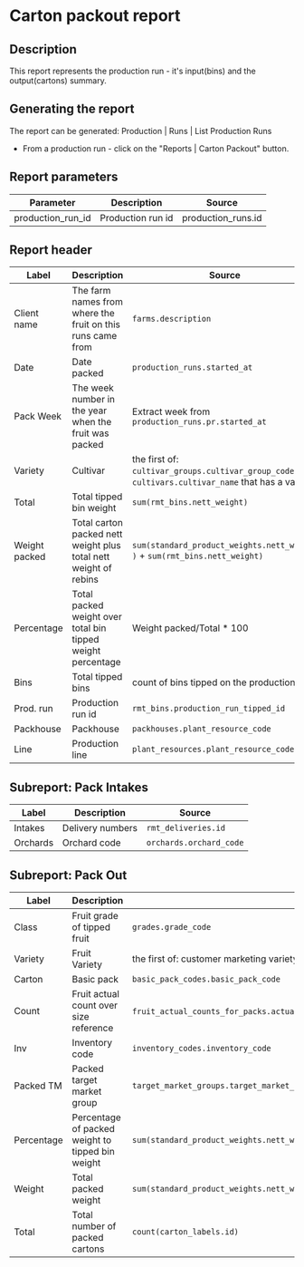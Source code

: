 # Carton packout report

## Description
This report represents the production run - it's  input(bins) and the output(cartons) summary.

## Generating the report

The report can be generated:
Production | Runs | List Production Runs
* From a production run  - click on the "Reports | Carton Packout" button.


## Report parameters
| Parameter | Description | Source |
| ----- | ----------- | ------ |
|production_run_id|Production run id | production_runs.id |
## Report header
| Label | Description | Source |
| ----- | ----------- | ------ |
| Client  name| The farm names from where the fruit on this runs came from  | `farms.description` |
| Date| Date packed  | `production_runs.started_at`|
| Pack Week|The week number in the year when the fruit was packed  | Extract week from `production_runs.pr.started_at` |
|  Variety  | Cultivar | the first of: `cultivar_groups.cultivar_group_code` or `cultivars.cultivar_name` that has a value |
|  Total  |Total tipped bin weight | `sum(rmt_bins.nett_weight)` |
|  Weight packed  |Total carton packed nett weight plus total nett weight of rebins |`sum(standard_product_weights.nett_weight )` + `sum(rmt_bins.nett_weight)` |
|  Percentage  | Total packed weight over total bin tipped weight  percentage| Weight packed/Total  * 100 |
|  Bins  |Total tipped bins | count of bins tipped on the production run |
|  Prod. run  | Production run id | `rmt_bins.production_run_tipped_id`  |
|  Packhouse  |Packhouse  | `packhouses.plant_resource_code`  |
|  Line  | Production line | `plant_resources.plant_resource_code`  |
## Subreport: Pack Intakes
| Label | Description | Source |
| ----- | ----------- | ------ |
| Intakes |Delivery numbers | `rmt_deliveries.id` |
| Orchards|Orchard code  | `orchards.orchard_code` |
## Subreport: Pack Out
| Label | Description | Source |
| ----- | ----------- | ------ |
|  Class  |Fruit grade of tipped fruit| `grades.grade_code` |
|  Variety  | Fruit Variety | the first of: customer marketing variety or marketing marketing_variety_code that has a value |
|  Carton  |Basic pack |`basic_pack_codes.basic_pack_code`  |
|  Count  |Fruit actual count over size reference   |`fruit_actual_counts_for_packs.actual_count_for_pack`/`fruit_size_references.size_reference`  |
|  Inv  |Inventory code | `inventory_codes.inventory_code` |
|  Packed TM  |Packed target market group |`target_market_groups.target_market_group_name`  |
|  Percentage  |Percentage of packed weight to tipped bin weight | `sum(standard_product_weights.nett_weight)/sum(rmt_bins.nett_weight)`  |
|  Weight  |Total packed weight |`sum(standard_product_weights.nett_weight)`|
|  Total   |Total number of packed cartons |`count(carton_labels.id)`  |
















